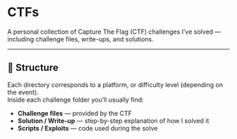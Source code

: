 # CTFs

A personal collection of Capture The Flag (CTF) challenges I’ve solved — including challenge files, write-ups, and solutions.

---

## 📂 Structure

Each directory corresponds to a platform, or difficulty level (depending on the event).  
Inside each challenge folder you’ll usually find:

- **Challenge files** — provided by the CTF
- **Solution / Write-up** — step-by-step explanation of how I solved it
- **Scripts / Exploits** — code used during the solve
